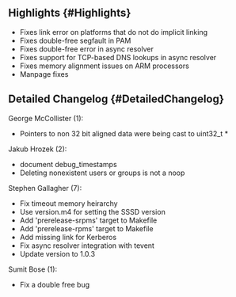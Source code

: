 Highlights {#Highlights}
----------

-   Fixes link error on platforms that do not do implicit linking
-   Fixes double-free segfault in PAM
-   Fixes double-free error in async resolver
-   Fixes support for TCP-based DNS lookups in async resolver
-   Fixes memory alignment issues on ARM processors
-   Manpage fixes

Detailed Changelog {#DetailedChangelog}
------------------

George McCollister (1):

-   Pointers to non 32 bit aligned data were being cast to uint32\_t \*

Jakub Hrozek (2):

-   document debug\_timestamps
-   Deleting nonexistent users or groups is not a noop

Stephen Gallagher (7):

-   Fix timeout memory heirarchy
-   Use version.m4 for setting the SSSD version
-   Add 'prerelease-srpms' target to Makefile
-   Add 'prerelease-rpms' target to Makefile
-   Add missing link for Kerberos
-   Fix async resolver integration with tevent
-   Update version to 1.0.3

Sumit Bose (1):

-   Fix a double free bug

